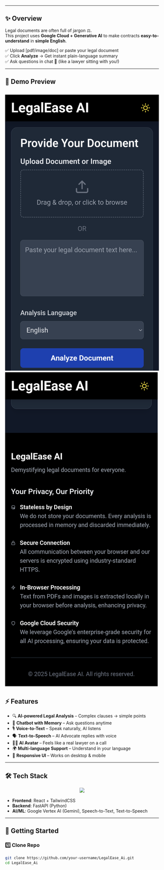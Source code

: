 
---

## ✨ Overview  
Legal documents are often full of jargon ⚖️.  
This project uses **Google Cloud + Generative AI** to make contracts **easy-to-understand** in **simple English**.  

✅ Upload [pdf/image/doc] or paste your legal document  
✅ Click **Analyze** → Get instant plain-language summary  
✅ Ask questions in chat 💬 (like a lawyer sitting with you!)   

---

## 🎥 Demo Preview
![ScreenShot 1](https://github.com/jyrjanon/LegalEase_Ai/blob/main/src1.png)
![ScreenShot 2](https://github.com/jyrjanon/LegalEase_Ai/blob/main/src2.png)
---

## ⚡ Features  

- 🔍 **AI-powered Legal Analysis** – Complex clauses → simple points  
- 💬 **Chatbot with Memory** – Ask questions anytime  
- 🎙️ **Voice-to-Text** – Speak naturally, AI listens  
- 🗣️ **Text-to-Speech** – AI Advocate replies with voice  
- 🧑‍⚖️ **AI Avatar** – Feels like a real lawyer on a call  
- 🌍 **Multi-language Support** – Understand in your language  
- 📱 **Responsive UI** – Works on desktop & mobile  

---

## 🛠️ Tech Stack  

<p align="center">
  <img src="https://skillicons.dev/icons?i=react,python,fastapi,googlecloud" />
</p>

- **Frontend**: React + TailwindCSS  
- **Backend**: FastAPI (Python)  
- **AI/ML**: Google Vertex AI (Gemini), Speech-to-Text, Text-to-Speech 

---

## 🚀 Getting Started  

### 1️⃣ Clone Repo
```bash
git clone https://github.com/your-username/LegalEase_Ai.git
cd LegalEase_Ai